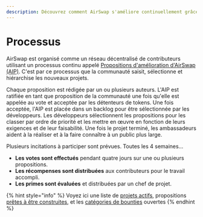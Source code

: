 ```yaml
---
description: Découvrez comment AirSwap s'améliore continuellement grâce à la communauté.
---
```


# Processus

AirSwap est organisé comme un réseau décentralisé de contributeurs utilisant un processus continu appelé [Propositions d'amélioration d'AirSwap (AIP)](https://github.com/airswap/AIPs/issues/1). C'est par ce processus que la communauté saisit, sélectionne et hiérarchise les nouveaux projets.

Chaque proposition est rédigée par un ou plusieurs auteurs. L'AIP est ratifiée en tant que proposition de la communauté une fois qu'elle est appelée au vote et acceptée par les détenteurs de tokens. Une fois acceptée, l'AIP est placée dans un backlog pour être sélectionnée par les développeurs. Les développeurs sélectionnent les propositions pour les classer par ordre de priorité et les mettre en œuvre en fonction de leurs exigences et de leur faisabilité. Une fois le projet terminé, les ambassadeurs aident à la réaliser et à la faire connaître à un public plus large.

Plusieurs incitations à participer sont prévues. Toutes les 4 semaines...

* **Les votes sont effectués** pendant quatre jours sur une ou plusieurs propositions.
* **Les récompenses sont distribuées** aux contributeurs pour le travail accompli.
* **Les primes sont évaluées** et distribuées par un chef de projet.

{% hint style="info" %}
Voyez ici une liste de [projets actifs](https://github.com/airswap/AIPs/issues), propositions [prêtes à être construites](https://github.com/airswap/AIPs/issues), et les [catégories de bounties](bounties.md) ouvertes
{% endhint %}
